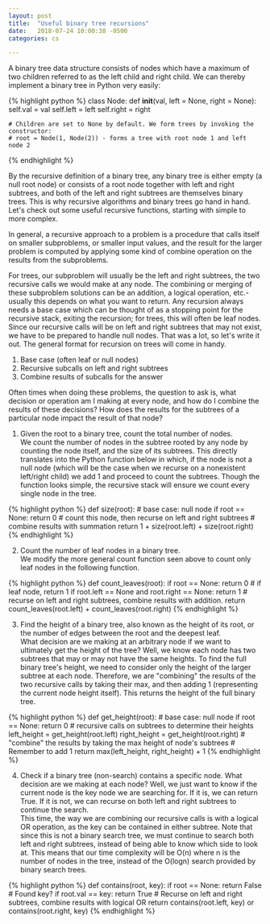 ```yaml
---
layout: post
title:  "Useful binary tree recursions"
date:   2018-07-24 10:00:38 -0500
categories: cs

---
```

A binary tree data structure consists of nodes which have a maximum of two children referred to as the left child and right child. We can thereby implement a binary tree in Python very easily: 

{% highlight python %}
class Node: 
	def __init__(val, left = None, right = None): 
		self.val = val 
		self.left = left 
		self.right = right 

	# Children are set to None by default. We form trees by invoking the constructor: 
	# root = Node(1, Node(2)) - forms a tree with root node 1 and left node 2 
{% endhighlight %}

By the recursive definition of a binary tree, any binary tree is either empty (a null root node) or consists of a root node together with left and right subtrees, and both of the left and right subtrees are themselves binary trees. This is why recursive algorithms and binary trees go hand in hand. Let's check out some useful recursive functions, starting with simple to more complex.   

In general, a recursive approach to a problem is a procedure that calls itself on smaller subproblems, or smaller input values, and the result for the larger problem is computed by applying some kind of combine operation on the results from the subproblems.  

 For trees, our subproblem will usually be the left and right subtrees, the two recursive calls we would make at any node. The combining or merging of these subproblem solutions can be an addition, a logical operation, etc.- usually this depends on what you want to return. Any recursion always needs a base case which can be thought of as a stopping point for the recursive stack, exiting the recursion; for trees, this will often be leaf nodes. Since our recursive calls will be on left and right subtrees that may not exist, we have to be prepared to handle null nodes. That was a lot, so let's write it out. The general format for recursion on trees will come in handy. 

1. Base case (often leaf or null nodes)
2. Recursive subcalls on left and right subtrees 
3. Combine results of subcalls for the answer 

Often times when doing these problems, the question to ask is, what decision or operation am I making at every node, and how do I combine the results of these decisions? How does the results for the subtrees of a particular node impact the result of that node?

1. Given the root to a binary tree, count the total number of nodes.  
We count the number of nodes in the subtree rooted by any node by counting the node itself, and the size of its subtrees. This directly translates into the Python function below in which, if the node is not a null node (which will be the case when we recurse on a nonexistent left/right child) we add 1 and proceed to count the subtrees. Though the function looks simple, the recursive stack will ensure we count every single node in the tree.   

{% highlight python %}
def size(root): 
	# base case: null node 
	if root == None: 
		return 0 
	# count this node, then recurse on left and right subtrees
	# combine results with summation
	return 1 + size(root.left) + size(root.right)
{% endhighlight %}   


2. Count the number of leaf nodes in a binary tree.   
We modify the more general count function seen above to count only leaf nodes in the following function.    

{% highlight python %}
def count_leaves(root): 
	if root == None: 
		return 0 
	# if leaf node, return 1
	if root.left == None and root.right == None: 
		return 1
	# recurse on left and right subtrees, combine results with addition.
	return count_leaves(root.left) + count_leaves(root.right)
{% endhighlight %}   


3. Find the height of a binary tree, also known as the height of its root, or the number of edges between the root and the deepest leaf.   
What decision are we making at an arbitrary node if we want to ultimately get the height of the tree? Well, we know each node has two subtrees that may or may not have the same heights. To find the full binary tree's height, we need to consider only the height of the larger subtree at each node. Therefore, we are "combining" the results of the two recursive calls by taking their max, and then adding 1 (representing the current node height itself). This returns the height of the full binary tree.   

{% highlight python %}
def get_height(root):
	# base case: null node 
	if root == None: 
		return 0 
	# recursive calls on subtrees to determine their heights
	left_height = get_height(root.left)
	right_height = get_height(root.right)
	# "combine" the results by taking the max height of node's subtrees
	# Remember to add 1
	return max(left_height, right_height) + 1
{% endhighlight %}   

4. Check if a binary tree (non-search) contains a specific node. 
What decision are we making at each node? Well, we just want to know if the current node is the key node we are searching for. If it is, we can return True. If it is not, we can recurse on both left and right subtrees to continue the search.   
This time, the way we are combining our recursive calls is with a logical OR operation, as the key can be contained in either subtree. Note that since this is not a binary search tree, we must continue to search both left and right subtrees, instead of being able to know which side to look at. This means that our time complexity will be O(n) where n is the number of nodes in the tree, instead of the O(logn) search provided by binary search trees. 

{% highlight python %}
def contains(root, key): 
	if root == None: 
		return False 
	# Found key?
	if root.val == key: 
		return True 
	# Recurse on left and right subtrees, combine results with logical OR 
	return contains(root.left, key) or contains(root.right, key)
{% endhighlight %}   